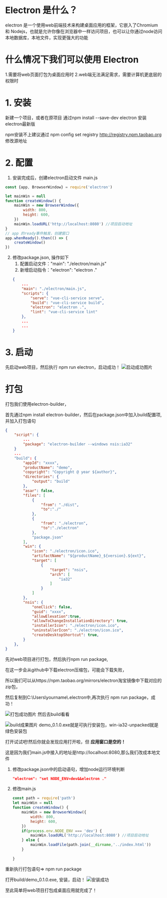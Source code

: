 # Electron 是什么？
electron 是一个使用web前端技术来构建桌面应用的框架，它嵌入了Chromium 和 Nodejs，也就是允许你像在浏览器中一样访问项目，也可以让你通过node访问本地数据库，本地文件，实现更强大的功能
# 什么情况下我们可以使用 Electron
1.需要将web页面打包为桌面应用时
2.web端无法满足需求，需要计算机更底层的权限时
# 1. 安装
新建一个项目，或者在原项目 通过npm install --save-dev electron 安装electron最新版

npm安装不上建议通过 npm config set registry http://registry.npm.taobao.org 修改源地址
# 2. 配置
1. 安装完成后，创建electron启动文件 main.js
```js
const {app, BrowserWindow} = require('electron')

let mainWin = null
function createWindow() {
    mainWin = new BrowserWindow({
        width: 800,
        height: 600,
    })
    mainWin.loadURL('http://localhost:8080') //项目启动地址
}
// app 的ready事件触发，创建窗口
app.whenReady().then(() => {
    createWindow()
})
```
2. 修改package.json, 操作如下
    1. 配置启动文件："main": "./electron/main.js"
    2. 新增启动指令："electron": "electron ."
    ```json
    {
        ...
        "main": "./electron/main.js",
        "scripts": {
            "serve": "vue-cli-service serve",
            "build": "vue-cli-service build",
            "electron": "electron .",
            "lint": "vue-cli-service lint"
        },
        ...
        ...
    }
    ```
# 3. 启动
先启动web项目，然后执行 npm run electron，启动成功！
![启动成功图片](./启动成功.jpg)

# 打包
打包我们使用electron-builder，

首先通过npm install electron-builder，然后在package.json中加入build配置项,
并加入打包语句
```json
{
    "script": {
        ...
        "package": "electron-builder --windows nsis:ia32"
    }
    ...
    "build": {
        "appId": "xxxx", 
        "productName": "demo",
        "copyright": "Copyright @ year ${author}", 
        "directories": {
            "output": "build" 
        },
        "asar": false, 
        "files": [
            {
                "from": "./dist",
                "to":"./"
            },
            {
                "from": "./electron",
                "to":"./electron"
            },
            "package.json"
        ],
        "win": {
            "icon": "./electron/icon.ico", 
            "artifactName": "${productName}_${version}.${ext}",
            "target": [
                {
                    "target": "nsis",  
                    "arch": [ 
                        "ia32"
                    ]
                }
            ]
        },
        "nsis": {
            "oneClick": false, 
            "guid": "xxxx", 
            "allowElevation":true,
            "allowToChangeInstallationDirectory": true, 
            "installerIcon": "./electron/icon.ico",
            "uninstallerIcon": "./electron/icon.ico", 
            "createDesktopShortcut": true, 
        }
    },
}
```
先对web项目进行打包，然后执行npm run package,

在这一步会从github中下载electron压缩包，可能会下载失败，

所以我们可以从https://npm.taobao.org/mirrors/electron淘宝镜像中下载对应的zip包，

然后复制到C:\\Users\\yourname\\.electron中,再次执行 npm run package，成功！

![打包成功图片](./打包成功.png)
然后去build看看

![build成果图片](./build成果.jpg)
demo_0.1.0.exe就是可执行安装包，win-ia32-unpacked就是绿色安装包

打开试试吧!然后你就会发现应用打开啦，但 <b>应用窗口是空的！</b>

这是因为我们main.js中接入的地址是http://localhost:8080,那么我们改成本地文件
1. 修改package.json中的启动语句，增加node运行环境判断
    ```json
    "electron": "set NODE_ENV=dev&&electron ."
    ```
2. 修改main.js
    ```js
    const path = require('path')
    let mainWin = null
    function createWindow() {
        mainWin = new BrowserWindow({
            width: 800,
            height: 600,
        })
        if(process.env.NODE_ENV === 'dev') {
            mainWin.loadURL('http://localhost:8080') //项目启动地址
        } else {
            mainWin.loadFile(path.join(__dirname,'../index.html'))
        }
        
    }
    ```
重新执行打包语句=> npm run package

打开build/demo_0.1.0.exe, 安装，启动！
![安装成功](./安装成功.jpg)

至此简单将web项目打包成桌面应用就完成了！
